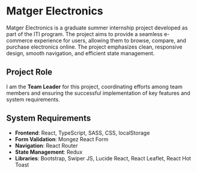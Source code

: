 # Matger Electronics

Matger Electronics is a graduate summer internship project developed as part of the ITI program. The project aims to provide a seamless e-commerce experience for users, allowing them to browse, compare, and purchase electronics online. The project emphasizes clean, responsive design, smooth navigation, and efficient state management.

## Project Role

I am the **Team Leader** for this project, coordinating efforts among team members and ensuring the successful implementation of key features and system requirements.

## System Requirements

- **Frontend**: React, TypeScript, SASS, CSS, localStorage
- **Form Validation**: Mongez React Form
- **Navigation**: React Router
- **State Management**: Redux
- **Libraries**: Bootstrap, Swiper JS, Lucide React, React Leaflet, React Hot Toast
